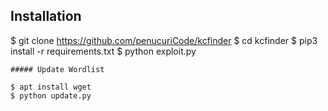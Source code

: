 ## Installation

$ git clone https://github.com/penucuriCode/kcfinder
$ cd kcfinder
$ pip3 install -r requirements.txt
$ python exploit.py
```
##### Update Wordlist

$ apt install wget
$ python update.py
